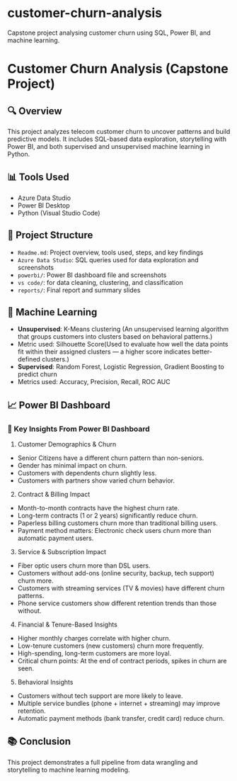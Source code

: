 # customer-churn-analysis
Capstone project analysing customer churn using SQL, Power BI, and machine learning.

# Customer Churn Analysis (Capstone Project)

## 🔍 Overview
This project analyzes telecom customer churn to uncover patterns and build predictive models. It includes SQL-based data exploration, storytelling with Power BI, and both supervised and unsupervised machine learning in Python.

## 📊 Tools Used
- Azure Data Studio
- Power BI Desktop
- Python (Visual Studio Code)

## 📁 Project Structure
- `Readme.md`: Project overview, tools used, steps, and key findings
- `Azure Data Studio`: SQL queries used for data exploration and screenshots
- `powerbi/`: Power BI dashboard file and screenshots
- `vs code/`: for data cleaning, clustering, and classification
- `reports/`: Final report and summary slides

## 🔬 Machine Learning
- **Unsupervised**: K-Means clustering (An unsupervised learning algorithm that groups customers into clusters based on behavioral patterns.)
- Metric used: Silhouette Score(Used to evaluate how well the data points fit within their assigned clusters — a higher score indicates better-defined clusters.)
- **Supervised**: Random Forest, Logistic Regression, Gradient Boosting to predict churn
- Metrics used: Accuracy, Precision, Recall, ROC AUC

## 📈 Power BI Dashboard

### 📌 Key Insights From Power BI Dashboard
1. Customer Demographics & Churn
- Senior Citizens have a different churn pattern than non-seniors.
- Gender has minimal impact on churn.
- Customers with dependents churn slightly less.
- Customers with partners show varied churn behavior.
  
2. Contract & Billing Impact
- Month-to-month contracts have the highest churn rate.
- Long-term contracts (1 or 2 years) significantly reduce churn.
- Paperless billing customers churn more than traditional billing users.
- Payment method matters: Electronic check users churn more than automatic payment users.
  
3. Service & Subscription Impact
- Fiber optic users churn more than DSL users.
- Customers without add-ons (online security, backup, tech support) churn more.
- Customers with streaming services (TV & movies) have different churn patterns.
- Phone service customers show different retention trends than those without.

4. Financial & Tenure-Based Insights
- Higher monthly charges correlate with higher churn.
- Low-tenure customers (new customers) churn more frequently.
- High-spending, long-term customers are more loyal.
- Critical churn points: At the end of contract periods, spikes in churn are seen.

5. Behavioral Insights
- Customers without tech support are more likely to leave.
- Multiple service bundles (phone + internet + streaming) may improve retention.
- Automatic payment methods (bank transfer, credit card) reduce churn.

## 📚 Conclusion
This project demonstrates a full pipeline from data wrangling and storytelling to machine learning modeling.
